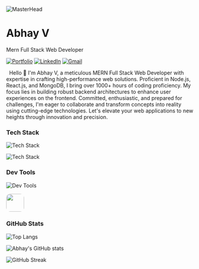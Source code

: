 ![MasterHead](https://user-images.githubusercontent.com/74038190/241765440-80728820-e06b-4f96-9c9e-9df46f0cc0a5.gif)

<!-- Your title -->
# Abhay V
Mern Full Stack Web Developer


<!-- Your badges
You can use the website to generate badges: https://shields.io/
-->

[![Portfolio ](https://img.shields.io/badge/Portfilio-abii225.github.io-white?style=flat&logo=appveyor&logoColor=white&link=https://abii225.github.io/)](https://abii225.github.io/)
[![LinkedIn ](https://img.shields.io/badge/LinkedIn-@abii22503-0077b5?style=flat&logo=Linkedin&logoColor=white&link=https://www.linkedin.com/in/abii22503/)](https://www.linkedin.com/in/abii22503/)
[![Gmail ](https://img.shields.io/badge/Email-abhayv225@gmail.com-red?style=flat&logo=gmail&logoColor=white&link=mailto:abhayv225@gmail.com)](mailto:abhayv225@gmail.com)

&nbsp;
Hello 👋 I'm Abhay V, a meticulous MERN Full Stack Web Developer with expertise in crafting high-performance web solutions. Proficient in Node.js, React.js, and MongoDB, I bring over 1000+ hours of coding proficiency. My focus lies in building robust backend architectures to enhance user experiences on the frontend. Committed, enthusiastic, and prepared for challenges, I'm eager to collaborate and transform concepts into reality using cutting-edge technologies. Let's elevate your web applications to new heights through innovation and precision.
 
<h3 align="left">Tech Stack</h3>

![Tech Stack](https://skillicons.dev/icons?i=html,css,js,react,redux,typescript,cpp&theme=light)

![Tech Stack](https://skillicons.dev/icons?i=nodejs,expressjs,mongodb,mysql)

<h3 align="left">Dev Tools</h3>

![Dev Tools](https://skillicons.dev/icons?i=vscode,github)

<img src="https://i.postimg.cc/cLmDLHwM/2023-09-04-00-03-14.png" height="48" style="border-radius: 11px;"></img>

<h3 align="left">GitHub Stats</h3>

![Top Langs](https://github-readme-stats.vercel.app/api/top-langs/?username=abii225&layout=compact)

![Abhay's GitHub stats](https://github-readme-stats.vercel.app/api?username=abii225\&rank_icon=github)

![GitHub Streak](https://github-readme-streak-stats.herokuapp.com?user=abii225)
